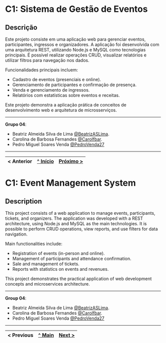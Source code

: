 # C1: Sistema de Gestão de Eventos

## Descrição
Este projeto consiste em uma aplicação web para gerenciar eventos, participantes, ingressos e organizadores. A aplicação foi desenvolvida com uma arquitetura REST, utilizando Node.js e MySQL como tecnologias principais. É possível realizar operações CRUD, visualizar relatórios e utilizar filtros para navegação nos dados.

Funcionalidades principais incluem:
- Cadastro de eventos (presenciais e online).
- Gerenciamento de participantes e confirmação de presença.
- Venda e gerenciamento de ingressos.
- Relatórios com estatísticas sobre eventos e receitas.

Este projeto demonstra a aplicação prática de conceitos de desenvolvimento web e arquitetura de microsserviços.

---
**Grupo 04**:  
- Beatriz Almeida Silva de Lima [@BeatrizASLima](https://github.com/BeatrizASLima).
- Carolina de Barbosa Fernandes [@Carolfbar](https://github.com/Carolfbar).
- Pedro Miguel Soares Venda [@PedroVenda27](https://github.com/PedroVenda27)
---
  
< Anterior | [^ Início](../../../) | [Próximo >](c2.md)
:--- | :---: | ---:


# C1: Event Management System

## Description
This project consists of a web application to manage events, participants, tickets, and organizers. The application was developed with a REST architecture, using Node.js and MySQL as the main technologies. It is possible to perform CRUD operations, view reports, and use filters for data navigation.

Main functionalities include:
- Registration of events (in-person and online).
- Management of participants and attendance confirmation.
- Sale and management of tickets.
- Reports with statistics on events and revenues.

This project demonstrates the practical application of web development concepts and microservices architecture.

---
**Group 04**:  
- Beatriz Almeida Silva de Lima [@BeatrizASLima](https://github.com/BeatrizASLima).
- Carolina de Barbosa Fernandes [@Carolfbar](https://github.com/Carolfbar).
- Pedro Miguel Soares Venda [@PedroVenda27](https://github.com/PedroVenda27)
---

< Previous | [^ Main](../../../) | [Next >](c2.md)
:--- | :---: | ---:




